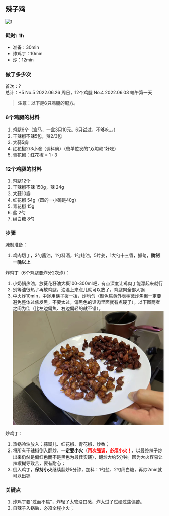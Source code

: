 ## 辣子鸡

![1](./20220405203810.jpg)

### 耗时: 1h
- 准备：30min
- 炸鸡丁：10min
- 炒：12min

### 做了多少次
首次：?  
总计：+5
No.5 2022.06.26 周日，12个鸡腿
No.4 2022.06.03 端午第一天  


> **注意：以下是6只鸡腿的配方。**
### 6个鸡腿的材料
1. 鸡腿6个（盒马，一盒3只10元。6只试过，不够吃。。）
2. 干辣椒不辣5包，辣2/3包
3. 大蒜5瓣
4. 红花椒2/3小碗（调料碗）（爸单位发的"双峪岭"好吃）
5. 青花椒：红花椒 = 1 : 3

### 12个鸡腿的材料
1. 鸡腿12个
2. 干辣椒不辣 150g，辣 24g
3. 大蒜10瓣
4. 红花椒 54g（圆的一小碗是40g）
5. 青花椒 15g
6. 盐 2勺
7. 绵白糖 8勺

### 步骤
腌制准备：
1. 鸡肉切丁，2勺酱油，1勺料酒，1勺蚝油，5片姜，1大勺十三香，抓匀，**腌制一晚以上**

炸鸡丁（6个鸡腿要炸分2次炸）：
1. 小奶锅热油，放葵花籽油大概100-300ml吧，有点深度让鸡肉丁能漂起来就行
2. 别等油很热了再放鸡腿，油温上来点儿就可以放了，鸡腿肉全部入锅
3. 中火炸10min，中途用筷子拨一拨，炸均匀（颜色焦黄外表稍微炸焦但一定要避免整体过焦发黑，不要太过，偏黑色的话肉里面就有点硬了）。以下图两者之间为佳（比左边偏焦、右边偏轻的就不错）。
![左稍轻，右稍重](./20220603132032.jpg)

炒鸡丁：
1. 热锅冷油放入：蒜瓣儿、红花椒、青花椒，炒香；
2. 将所有干辣椒倒入翻炒，**一定要小火**（<b style='color: red'>再次强调，必须小火！</b>，以最终辣子炒出来仍然是偏红色而不是黑色为最佳实践），翻炒大约5分钟。因为大火容易让辣椒糊导致苦，要有耐心；
3. 倒入鸡丁，**保持小火**继续翻炒5分钟，加料：1勺盐、2勺绵白糖，再炒2min就可以出锅

### 关键点
1. 炸鸡丁要"过而不焦"，炸轻了太软没口感，炸太过了过硬过焦偏苦。
2. 自辣子入锅后，必须全程小火；